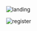 ![landing](https://user-images.githubusercontent.com/23297062/38657914-80638840-3e44-11e8-8890-9c16fe0d2025.png)

![register](https://user-images.githubusercontent.com/23297062/38657915-808a5a06-3e44-11e8-9bc7-1cf1ceb4a752.png)
